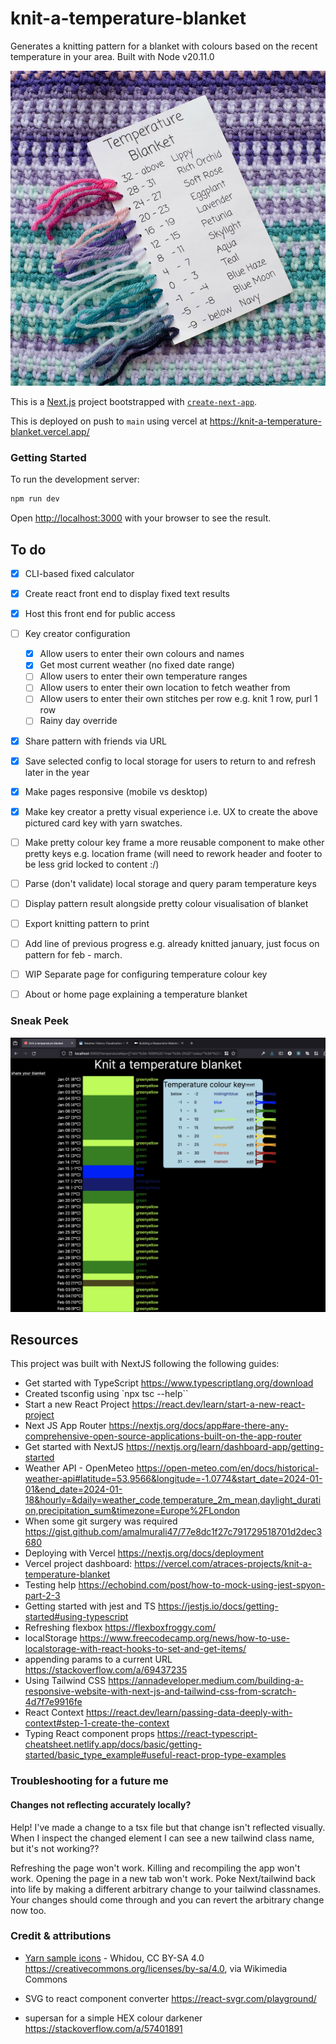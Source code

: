 # knit-a-temperature-blanket

Generates a knitting pattern for a blanket with colours based on the recent temperature in your area. Built with Node v20.11.0

![Alt text](./public/temperature_blanket_and_demo_key.png)


This is a [Next.js](https://nextjs.org/) project bootstrapped with [`create-next-app`](https://github.com/vercel/next.js/tree/canary/packages/create-next-app).

This is deployed on push to `main` using vercel at https://knit-a-temperature-blanket.vercel.app/


### Getting Started

To run the development server:

```bash
npm run dev
```

Open [http://localhost:3000](http://localhost:3000) with your browser to see the result.


## To do

- [x] CLI-based fixed calculator
- [x] Create react front end to display fixed text results
- [x] Host this front end for public access
- [ ] Key creator configuration
    - [x] Allow users to enter their own colours and names
    - [x] Get most current weather (no fixed date range)
    - [ ] Allow users to enter their own temperature ranges
    - [ ] Allow users to enter their own location to fetch weather from
    - [ ] Allow users to enter their own stitches per row e.g. knit 1 row, purl 1 row
    - [ ] Rainy day override
- [x] Share pattern with friends via URL
- [x] Save selected config to local storage for users to return to and refresh later in the year
- [x] Make pages responsive (mobile vs desktop)
- [x] Make key creator a pretty visual experience i.e. UX to create the above pictured card key with yarn swatches.
- [ ] Make pretty colour key frame a more reusable component to make other pretty keys e.g. location frame (will need to rework header and footer to be less grid locked to content :/)
- [ ] Parse (don't validate) local storage and query param temperature keys
- [ ] Display pattern result alongside pretty colour visualisation of blanket
- [ ] Export knitting pattern to print
- [ ] Add line of previous progress e.g. already knitted january, just focus on pattern for feb - march.
- [ ] WIP Separate page for configuring temperature colour key
- [ ] About or home page explaining a temperature blanket


### Sneak Peek

![Screenshot of the web app running locally](public/sneak_peek.png)


## Resources

This project was built with NextJS following the following guides:
- Get started with TypeScript https://www.typescriptlang.org/download
- Created tsconfig using `npx tsc --help``
- Start a new React Project https://react.dev/learn/start-a-new-react-project
- Next JS App Router https://nextjs.org/docs/app#are-there-any-comprehensive-open-source-applications-built-on-the-app-router
- Get started with NextJS https://nextjs.org/learn/dashboard-app/getting-started
- Weather API - OpenMeteo https://open-meteo.com/en/docs/historical-weather-api#latitude=53.9566&longitude=-1.0774&start_date=2024-01-01&end_date=2024-01-18&hourly=&daily=weather_code,temperature_2m_mean,daylight_duration,precipitation_sum&timezone=Europe%2FLondon
- When some git surgery was required https://gist.github.com/amalmurali47/77e8dc1f27c791729518701d2dec3680
- Deploying with Vercel https://nextjs.org/docs/deployment
- Vercel project dashboard: https://vercel.com/atraces-projects/knit-a-temperature-blanket
- Testing help https://echobind.com/post/how-to-mock-using-jest-spyon-part-2-3
- Getting started with jest and TS https://jestjs.io/docs/getting-started#using-typescript
- Refreshing flexbox https://flexboxfroggy.com/
- localStorage https://www.freecodecamp.org/news/how-to-use-localstorage-with-react-hooks-to-set-and-get-items/
- appending params to a current URL https://stackoverflow.com/a/69437235
- Using Tailwind CSS https://annadeveloper.medium.com/building-a-responsive-website-with-next-js-and-tailwind-css-from-scratch-4d7f7e9916fe
- React Context https://react.dev/learn/passing-data-deeply-with-context#step-1-create-the-context
- Typing React component props https://react-typescript-cheatsheet.netlify.app/docs/basic/getting-started/basic_type_example#useful-react-prop-type-examples

### Troubleshooting for a future me

#### Changes not reflecting accurately locally?

Help! I've made a change to a tsx file but that change isn't reflected visually. When I inspect the changed element I can see a new tailwind class name, but it's not working??

Refreshing the page won't work. Killing and recompiling the app won't work. Opening the page in a new tab won't work.
Poke Next/tailwind back into life by making a different arbitrary change to your tailwind classnames. Your changes should come through and you can revert the arbitrary change now too.

### Credit & attributions

- [Yarn sample icons](https://commons.wikimedia.org/wiki/File:Cow_hitch.svg) - Whidou, CC BY-SA 4.0 <https://creativecommons.org/licenses/by-sa/4.0>, via Wikimedia Commons

- SVG to react component converter https://react-svgr.com/playground/
- supersan for a simple HEX colour darkener https://stackoverflow.com/a/57401891
